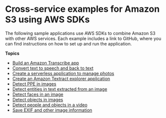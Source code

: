 # Cross\-service examples for Amazon S3 using AWS SDKs<a name="service_code_examples_cross-service_examples"></a>

The following sample applications use AWS SDKs to combine Amazon S3 with other AWS services\. Each example includes a link to GitHub, where you can find instructions on how to set up and run the application\.

**Topics**
+ [Build an Amazon Transcribe app](example_cross_TranscriptionApp_section.md)
+ [Convert text to speech and back to text](example_cross_Telephone_section.md)
+ [Create a serverless application to manage photos](example_cross_PAM_section.md)
+ [Create an Amazon Textract explorer application](example_cross_TextractExplorer_section.md)
+ [Detect PPE in images](example_cross_RekognitionPhotoAnalyzerPPE_section.md)
+ [Detect entities in text extracted from an image](example_cross_TextractComprehendDetectEntities_section.md)
+ [Detect faces in an image](example_cross_DetectFaces_section.md)
+ [Detect objects in images](example_cross_RekognitionPhotoAnalyzer_section.md)
+ [Detect people and objects in a video](example_cross_RekognitionVideoDetection_section.md)
+ [Save EXIF and other image information](example_cross_DetectLabels_section.md)